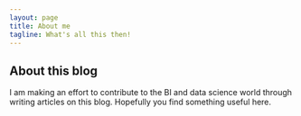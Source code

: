```yaml
---
layout: page
title: About me
tagline: What's all this then!
---
```

## About this blog
I am making an effort to contribute to the BI and data science world through writing articles on this blog. Hopefully you find something useful here.